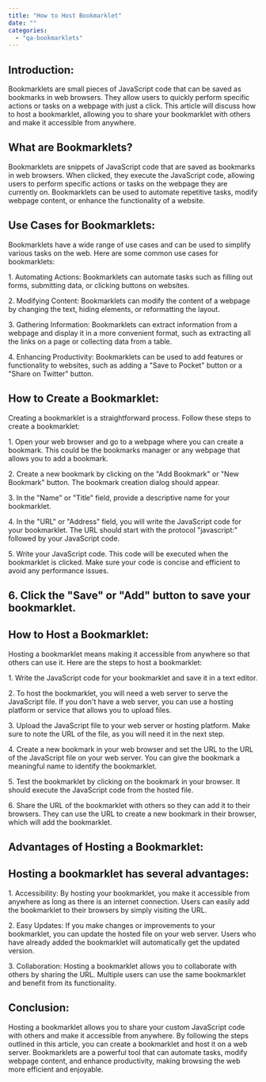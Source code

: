 ```yaml
---
title: "How to Host Bookmarklet"
date: ""
categories: 
  - "qa-bookmarklets"
---
```


## Introduction:

Bookmarklets are small pieces of JavaScript code that can be saved as bookmarks in web browsers. They allow users to quickly perform specific actions or tasks on a webpage with just a click. This article will discuss how to host a bookmarklet, allowing you to share your bookmarklet with others and make it accessible from anywhere.

## What are Bookmarklets?

Bookmarklets are snippets of JavaScript code that are saved as bookmarks in web browsers. When clicked, they execute the JavaScript code, allowing users to perform specific actions or tasks on the webpage they are currently on. Bookmarklets can be used to automate repetitive tasks, modify webpage content, or enhance the functionality of a website.

## Use Cases for Bookmarklets:

Bookmarklets have a wide range of use cases and can be used to simplify various tasks on the web. Here are some common use cases for bookmarklets:

1\. Automating Actions: Bookmarklets can automate tasks such as filling out forms, submitting data, or clicking buttons on websites.

2\. Modifying Content: Bookmarklets can modify the content of a webpage by changing the text, hiding elements, or reformatting the layout.

3\. Gathering Information: Bookmarklets can extract information from a webpage and display it in a more convenient format, such as extracting all the links on a page or collecting data from a table.

4\. Enhancing Productivity: Bookmarklets can be used to add features or functionality to websites, such as adding a "Save to Pocket" button or a "Share on Twitter" button.

## How to Create a Bookmarklet:

Creating a bookmarklet is a straightforward process. Follow these steps to create a bookmarklet:

1\. Open your web browser and go to a webpage where you can create a bookmark. This could be the bookmarks manager or any webpage that allows you to add a bookmark.

2\. Create a new bookmark by clicking on the "Add Bookmark" or "New Bookmark" button. The bookmark creation dialog should appear.

3\. In the "Name" or "Title" field, provide a descriptive name for your bookmarklet.

4\. In the "URL" or "Address" field, you will write the JavaScript code for your bookmarklet. The URL should start with the protocol "javascript:" followed by your JavaScript code.

5\. Write your JavaScript code. This code will be executed when the bookmarklet is clicked. Make sure your code is concise and efficient to avoid any performance issues.

## 6\. Click the "Save" or "Add" button to save your bookmarklet.

## How to Host a Bookmarklet:

Hosting a bookmarklet means making it accessible from anywhere so that others can use it. Here are the steps to host a bookmarklet:

1\. Write the JavaScript code for your bookmarklet and save it in a text editor.

2\. To host the bookmarklet, you will need a web server to serve the JavaScript file. If you don't have a web server, you can use a hosting platform or service that allows you to upload files.

3\. Upload the JavaScript file to your web server or hosting platform. Make sure to note the URL of the file, as you will need it in the next step.

4\. Create a new bookmark in your web browser and set the URL to the URL of the JavaScript file on your web server. You can give the bookmark a meaningful name to identify the bookmarklet.

5\. Test the bookmarklet by clicking on the bookmark in your browser. It should execute the JavaScript code from the hosted file.

6\. Share the URL of the bookmarklet with others so they can add it to their browsers. They can use the URL to create a new bookmark in their browser, which will add the bookmarklet.

## Advantages of Hosting a Bookmarklet:

## Hosting a bookmarklet has several advantages:

1\. Accessibility: By hosting your bookmarklet, you make it accessible from anywhere as long as there is an internet connection. Users can easily add the bookmarklet to their browsers by simply visiting the URL.

2\. Easy Updates: If you make changes or improvements to your bookmarklet, you can update the hosted file on your web server. Users who have already added the bookmarklet will automatically get the updated version.

3\. Collaboration: Hosting a bookmarklet allows you to collaborate with others by sharing the URL. Multiple users can use the same bookmarklet and benefit from its functionality.

## Conclusion:

Hosting a bookmarklet allows you to share your custom JavaScript code with others and make it accessible from anywhere. By following the steps outlined in this article, you can create a bookmarklet and host it on a web server. Bookmarklets are a powerful tool that can automate tasks, modify webpage content, and enhance productivity, making browsing the web more efficient and enjoyable.
